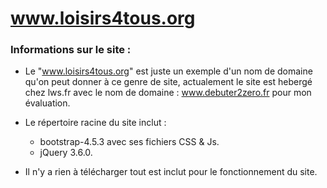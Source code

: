 # www.loisirs4tous.org
### Informations sur le site :
* Le "www.loisirs4tous.org" est juste un exemple d'un nom de domaine qu'on peut donner à ce genre de site, actualement le site est hebergé chez lws.fr avec le nom de domaine : www.debuter2zero.fr pour mon évaluation.
* Le répertoire racine du site inclut :
  * bootstrap-4.5.3 avec ses fichiers CSS & Js.
  * jQuery 3.6.0.
  
* Il n'y a rien à télécharger tout est inclut pour le fonctionnement du site.
